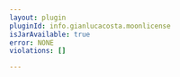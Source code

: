 ```yaml
---
layout: plugin
pluginId: info.gianlucacosta.moonlicense
isJarAvailable: true
error: NONE
violations: []

---
```

